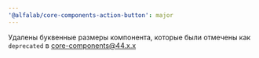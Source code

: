 ```yaml
---
'@alfalab/core-components-action-button': major
---
```


Удалены буквенные размеры компонента, которые были отмечены как `deprecated` в core-components@44.x.x
